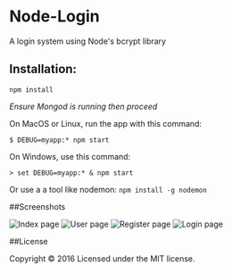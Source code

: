 # Node-Login
A login system using Node's bcrypt library

## Installation:

```npm install```

*Ensure Mongod is running then proceed*

On MacOS or Linux, run the app with this command:

```$ DEBUG=myapp:* npm start```

On Windows, use this command:

```> set DEBUG=myapp:* & npm start```

Or use a a tool like nodemon: ```npm install -g nodemon```

##Screenshots

![Index page](http://i.imgur.com/FzvTJA2.png)
![User page](http://i.imgur.com/piLQvuI.png)
![Register page](http://i.imgur.com/chUuIJP.png)
![Login page](http://i.imgur.com/eIvWPzG.png)

##License

Copyright © 2016 Licensed under the MIT license.
